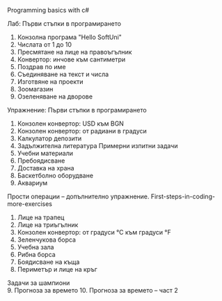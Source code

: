 Programming basics with c#

Лаб: Първи стъпки в програмирането
1.	Конзолна програма "Hello SoftUni"
2.  Числата от 1 до 10
3.  Пресмятане на лице на правоъгълник
4.  Конвертор: инчове към сантиметри
5.	Поздрав по име
6.  Съединяване на текст и числа
7.  Изготвяне на проекти
8.  Зоомагазин
9.  Озеленяване на дворове

   

Упражнение: Първи стъпки в програмирането
1.  Конзолен конвертор: USD към BGN	
2.	Конзолен конвертор: от радиани в градуси
3.	Калкулатор депозити	
4.	Задължителна литература
   Примерни изпитни задачи	
5.	Учебни материали	
6.	Пребоядисване
7.	Доставка на храна	
8.	Баскетболно оборудване	
9.	Аквариум	



Прости операции – допълнително упражнение.
First-steps-in-coding-more-exercises
1.	Лице на трапец	
2.	Лице на триъгълник	
3.	Конзолен конвертор: от градуси °C към градуси °F
4.	Зеленчукова борса	
5.	Учебна зала	
6.	Рибна борса	
7.	Боядисване на къща	
8.	Периметър и лице на кръг

   Задачи за шампиони	
9.	Прогноза за времето	
10.	Прогноза за времето – част 2	

